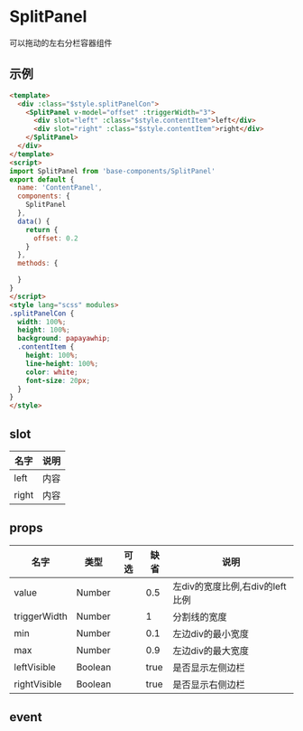 # SplitPanel

  可以拖动的左右分栏容器组件

## 示例

```html
<template>
  <div :class="$style.splitPanelCon">
    <SplitPanel v-model="offset" :triggerWidth="3">
      <div slot="left" :class="$style.contentItem">left</div>
      <div slot="right" :class="$style.contentItem">right</div>
    </SplitPanel>
  </div>
</template>
<script>
import SplitPanel from 'base-components/SplitPanel'
export default {
  name: 'ContentPanel',
  components: {
    SplitPanel
  },
  data() {
    return {
      offset: 0.2
    }
  },
  methods: {

  }
}
</script>
<style lang="scss" modules>
.splitPanelCon {
  width: 100%;
  height: 100%;
  background: papayawhip;
  .contentItem {
    height: 100%;
    line-height: 100%;
    color: white;
    font-size: 20px;
  }
}
</style>
```

## slot
| 名字     | 说明     |
| ------- | -------- |
| left    | 内容      |
| right   | 内容      |

## props
| 名字          | 类型     | 可选  | 缺省    | 说明                          |
| ------------ | -------  | ---- | ------ |-----                          |
| value        | Number   |      | 0.5    | 左div的宽度比例,右div的left比例  |
| triggerWidth | Number   |      | 1      | 分割线的宽度
| min          | Number   |      | 0.1    | 左边div的最小宽度
| max          | Number   |      | 0.9    | 左边div的最大宽度
| leftVisible  | Boolean  |      | true   | 是否显示左侧边栏
| rightVisible | Boolean  |      | true   | 是否显示右侧边栏


## event
